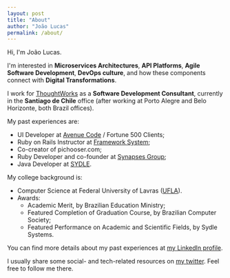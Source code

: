 ```yaml
---
layout: post
title: "About"
author: "João Lucas"
permalink: /about/
---
```


Hi, I'm João Lucas.

I'm interested in **Microservices Architectures**, **API Platforms**, **Agile Software Development**, **DevOps culture**, and how these components connect with **Digital Transformations**.

I work for [ThoughtWorks](https://www.thoughtworks.com/) as a **Software Development Consultant**, currently in the **Santiago de Chile** office (after working at Porto Alegre and Belo Horizonte, both Brazil offices).

My past experiences are:
- UI Developer at [Avenue Code](https://www.avenuecode.com/) / Fortune 500 Clients;
- Ruby on Rails Instructor at [Framework System](http://www.frameworksystem.com/);
- Co-creator of pichooser.com;
- Ruby Developer and co-founder at [Synapses Group](http://www.synapses.com.br/);
- Java Developer at [SYDLE](https://www.sydle.com).

My college background is:
- Computer Science at Federal University of Lavras ([UFLA](http://www.ufla.br/)).
- Awards:
	- Academic Merit, by Brazilian Education Ministry;
	- Featured Completion of Graduation Course, by Brazilian Computer Society;
	- Featured Performance on Academic and Scientific Fields, by Sydle Systems.


You can find more details about my past experiences at [my LinkedIn profile](https://www.linkedin.com/in/jlucasps/).

I usually share some social- and tech-related resources on [my twitter](https://twitter.com/jlucasps). Feel free to follow me there.